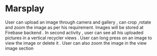 # Marsplay
User can upload an image through camera and gallery , can crop ,rotate and zoom the image as per his requirement.
Images will be stored at Firebase backend .
In second activity , user can see all his uploaded pictures in a vertical recycler views . 
User can long press on an image to view the image or delete it . User can also zoom the image in the view image section 

